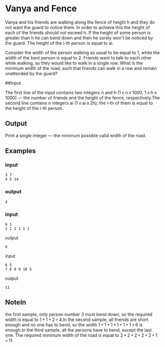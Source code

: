 # Vanya and Fence
Vanya and his friends are walking along the fence of height h and they do not want the guard to notice them. In order to achieve this the height of each of the friends should not exceed h. If the height of some person is greater than h he can bend down and then he surely won't be noticed by the guard. The height of the i-th person is equal to ai.

Consider the width of the person walking as usual to be equal to 1, while the width of the bent person is equal to 2. Friends want to talk to each other while walking, so they would like to walk in a single row. What is the minimum width of the road, such that friends can walk in a row and remain unattended by the guard?

##Input

The first line of the input contains two integers n and h (1 ≤ n ≤ 1000, 1 ≤ h ≤ 1000) — the number of friends and the height of the fence, respectively.The second line contains n integers ai (1 ≤ ai ≤ 2h), the i-th of them is equal to the height of the i-th person.

## Output
Print a single integer — the minimum possible valid width of the road.

## Examples
### input
```
3 7
4 5 14
```

### output
```
4
```

### input
```
6 1
1 1 1 1 1 1
```

output
```
6
```

input
```
6 5
7 6 8 9 10 5
```

output
```
11
```

## NoteIn 
the first sample, only person number 3 must bend down, so the required width is equal to 1 + 1 + 2 = 4.In the second sample, all friends are short enough and no one has to bend, so the width 1 + 1 + 1 + 1 + 1 + 1 = 6 is enough.In the third sample, all the persons have to bend, except the last one. The required minimum width of the road is equal to 2 + 2 + 2 + 2 + 2 + 1 = 11.